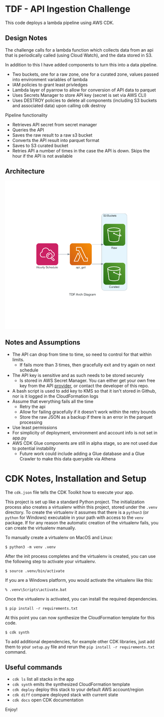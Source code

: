 
# TDF - API Ingestion Challenge

This code deploys a lambda pipeline using AWS CDK. 

## Design Notes

The challenge calls for a lambda function which collects data from an api that is periodically called (using Cloud Watch), and the data stored in S3.

In addition to this I have added components to turn this into a data pipeline.
* Two buckets, one for a raw zone, one for a curated zone, values passed into environment variables of lambda
* IAM policies to grant least privledges
* Lambda layer of pyarrow to allow for conversion of API data to parquet
* Uses Secrets Manager to store API key (secret is set via AWS CLI)
* Uses DESTROY policies to delete all components (including S3 buckets and associated data) upon calling cdk destroy

Pipeline functionality
* Retrieves API secret from secret manager
* Queries the API
* Saves the raw result to a raw s3 bucket
* Converts the API result into parquet format
* Saves to S3 curated bucket
* Retries API a number of times in the case the API is down. Skips the hour if the API is not available

## Architecture
![TDF Architecture](tdf_arch_diagram.png)

## Notes and Assumptions

* The API can drop from time to time, so need to control for that within limits. 
  * If fails more than 3 times, then gracefully exit and try again on next schedule
* The API key is sensitive and as such needs to be stored securely
  * Is stored in AWS Secret Manager. You can either get your own free key from the API [provider](https://www.weatherapi.com), or contact the developer of this repo.
* A bash script is used to add key to KMS so that it isn't stored in Github, nor is it logged in the CloudFormation logs
* Assume that everything fails all the time
  * Retry the api
  * Allow for failing gracefully if it doesn't work within the retry bounds
  * Store the raw JSON as a backup if there is an error in the parquet processing
* Use least permissions 
* For simplicity of deployment, environment and account info is not set in app.py
* AWS CDK Glue components are still in alpha stage, so are not used due to potential instability
  * Future work could include adding a Glue database and a Glue Crawler to make this data queryable via Athena

# CDK Notes, Installation and Setup

The `cdk.json` file tells the CDK Toolkit how to execute your app.

This project is set up like a standard Python project.  The initialization
process also creates a virtualenv within this project, stored under the `.venv`
directory.  To create the virtualenv it assumes that there is a `python3`
(or `python` for Windows) executable in your path with access to the `venv`
package. If for any reason the automatic creation of the virtualenv fails,
you can create the virtualenv manually.

To manually create a virtualenv on MacOS and Linux:

```
$ python3 -m venv .venv
```

After the init process completes and the virtualenv is created, you can use the following
step to activate your virtualenv.

```
$ source .venv/bin/activate
```

If you are a Windows platform, you would activate the virtualenv like this:

```
% .venv\Scripts\activate.bat
```

Once the virtualenv is activated, you can install the required dependencies.

```
$ pip install -r requirements.txt
```

At this point you can now synthesize the CloudFormation template for this code.

```
$ cdk synth
```

To add additional dependencies, for example other CDK libraries, just add
them to your `setup.py` file and rerun the `pip install -r requirements.txt`
command.

## Useful commands

 * `cdk ls`          list all stacks in the app
 * `cdk synth`       emits the synthesized CloudFormation template
 * `cdk deploy`      deploy this stack to your default AWS account/region
 * `cdk diff`        compare deployed stack with current state
 * `cdk docs`        open CDK documentation

Enjoy!
